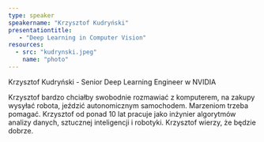 ```yaml
---
type: speaker
speakername: "Krzysztof Kudryński"
presentationtitle:
   - "Deep Learning in Computer Vision"
resources:
  - src: "kudrynski.jpeg"
    name: "photo"
---
```


Krzysztof Kudryński - Senior Deep Learning Engineer w NVIDIA

Krzysztof bardzo chciałby swobodnie rozmawiać z komputerem, na zakupy wysyłać robota, jeździć autonomicznym samochodem. Marzeniom trzeba pomagać. Krzysztof od ponad 10 lat pracuje jako inżynier algorytmów analizy danych, sztucznej inteligencji i robotyki. Krzysztof wierzy, że będzie dobrze.
